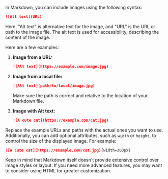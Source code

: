 In Markdown, you can include images using the following syntax:

```markdown
![Alt text](URL)
```

Here, "Alt text" is alternative text for the image, and "URL" is the URL or path to the image file. The alt text is used for accessibility, describing the content of the image.

Here are a few examples:

1. **Image from a URL:**

    ```markdown
    ![Alt text](https://example.com/image.jpg)
    ```

2. **Image from a local file:**

    ```markdown
    ![Alt text](path/to/local/image.jpg)
    ```

    Make sure the path is correct and relative to the location of your Markdown file.

3. **Image with Alt text:**

    ```markdown
    ![A cute cat](https://example.com/cat.jpg)
    ```

Replace the example URLs and paths with the actual ones you want to use. Additionally, you can add optional attributes, such as `width` or `height`, to control the size of the displayed image. For example:

```markdown
![A cute cat](https://example.com/cat.jpg){width=300px}
```

Keep in mind that Markdown itself doesn't provide extensive control over image styles or layout. If you need more advanced features, you may want to consider using HTML for greater customization.

